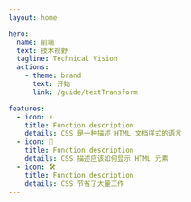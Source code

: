 ```yaml
---
layout: home

hero:
  name: 前端
  text: 技术视野
  tagline: Technical Vision
  actions:
    - theme: brand
      text: 开始
      link: /guide/textTransform

features:
  - icon: ⚡️
    title: Function description
    details: CSS 是一种描述 HTML 文档样式的语言
  - icon: 🖖
    title: Function description
    details: CSS 描述应该如何显示 HTML 元素
  - icon: 🛠️
    title: Function description
    details: CSS 节省了大量工作
---
```


<!-- 除了可以通过自定义Layout来实现自定义主题外，还可以通过注释上面的内容（保留layout: home），然后引入自定义的组件这个方式自定义首页的内容，这样能保留顶部导航，自定义导航下面的内容 -->
<!-- <vp-home />

<script setup>
  import VpHome from '@/components/VpHome.vue'
</script> -->
